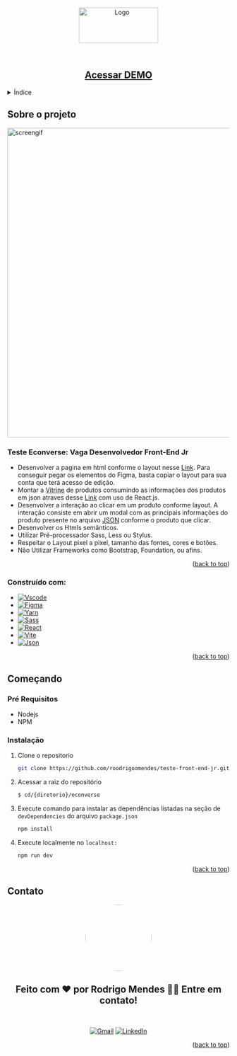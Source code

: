 
<a name="readme-top"></a>

<!-- PROJECT LOGO -->
<br />
<div align="center">
    <img src="https://www.econverse.com.br/wp-content/uploads/2022/01/logo-econverse-white.png" alt="Logo" width="180" height="80">

  <p align="center">
    <br />
    <a href="https://github.com/othneildrew/Best-README-Template"><h2>Acessar DEMO</h2></a>
  </p>
</div>


<!-- TABLE OF CONTENTS -->
<details>
  <summary>Índice</summary>
  <ol>
    <li>
      <a href="#about-the-project">Sobre o projeto</a>
      <ul>
        <li><a href="#built-with">Construído</a></li>
      </ul>
    </li>
    <li>
      <a href="#getting-started">Começando</a>
      <ul>
        <li><a href="#prerequisites">Pré-requisitos</a></li>
        <li><a href="#installation">Instalação</a></li>
      </ul>
    </li>
    <li><a href="#contact">Contato</a></li>
  </ol>
</details>



<!-- ABOUT THE PROJECT -->
## Sobre o projeto

<img  alt="screengif" width="700" src="https://github.com/roodrigoomendes/teste-front-end-jr/blob/main/econverse/src/assets/grava%C3%A7%C3%A3o.gif">


### Teste Econverse: Vaga Desenvolvedor Front-End Jr
- Desenvolver a pagina em html conforme o layout nesse [Link](https://www.figma.com/file/rWnzPeoxgynuNPsJjV0VmV/Teste-Front-End-Jr?node-id=0%3A1). Para conseguir pegar os elementos do Figma, basta copiar o layout para sua conta que terá acesso de edição.
- Montar a [Vitrine](https://app.econverse.com.br/teste-front-end/junior/tecnologia/layout/vitrine-produtos.png) de produtos consumindo as informações dos produtos em json atraves desse [Link](https://app.econverse.com.br/teste-front-end/junior/tecnologia/lista-produtos/produtos.json) com uso de React.js.
- Desenvolver a interação ao clicar em um produto conforme layout. A interação consiste em abrir um modal com as principais informações do produto presente no arquivo [JSON](https://app.econverse.com.br/teste-front-end/junior/tecnologia/lista-produtos/produtos.json) conforme o produto que clicar.
- Desenvolver os Htmls semânticos.
- Utilizar Pré-processador Sass, Less ou Stylus.
- Respeitar o Layout pixel a pixel, tamanho das fontes, cores e botões.
- Não Utilizar Frameworks como Bootstrap, Foundation, ou afins.


<p align="right">(<a href="#readme-top">back to top</a>)</p>

### Construído com:

* [![Vscode][Vscode-shield]][Vscode-url]
* [![Figma][Figma-shield]][Figma-url]
* [![Yarn][yarn-shield]][yarn-url]
* [![Sass][sass-shield]][sass-url]
* [![React][React.js]][React-url]
* [![Vite][Vite.js]][Vite-url]
* [![Json][Json-shield]][Json-url]

<p align="right">(<a href="#readme-top">back to top</a>)</p>

<!-- GETTING STARTED -->
## Começando

### Pré Requisitos

- Nodejs
- NPM 

### Instalação

1. Clone o repositorio
   ```sh
   git clone https://github.com/roodrigoomendes/teste-front-end-jr.git
   ```

2. Acessar a raiz do repositório
    ```sh
    $ cd/{diretorio}/econverse
    ```

3. Execute comando para instalar as dependências listadas na seção de `devDependencies` do arquivo `package.json`

   ```sh
   npm install
   ```

4. Execute localmente no `localhost:`
   ```sh
   npm run dev
   ```

<p align="right">(<a href="#readme-top">back to top</a>)</p>


<!-- CONTACT -->
## Contato

<div align="center">
  <img style="border-radius: 50%;" src="https://github.com/roodrigoomendes.png" width="150px" alt=""/>
  <br />
  <h2> Feito com ❤️ por Rodrigo Mendes 👋🏽 Entre em contato! </h2>
  <br/>

 <a href="mailto:roodrigoomendessilva@gmail.com">![Gmail](https://img.shields.io/badge/Gmail-D14836?style=for-the-badge&logo=gmail&logoColor=white)</a>
 <a href="https://www.linkedin.com/in/rodrigomendes-/" target="_blank">![LinkedIn](https://img.shields.io/badge/linkedin-%230077B5.svg?style=for-the-badge&logo=linkedin&logoColor=white)</a> 
<div>


<p align="right">(<a href="#readme-top">back to top</a>)</p>




<!-- MARKDOWN LINKS & IMAGES -->
<!-- https://www.markdownguide.org/basic-syntax/#reference-style-links -->

[sass-shield]: https://img.shields.io/badge/Sass-CC6699?style=for-the-badge&logo=sass&logoColor=white
[sass-url]: https://sass-lang.com/

[Figma-shield]: https://img.shields.io/badge/Figma-F24E1E?style=for-the-badge&logo=figma&logoColor=white
[Figma-url]: https://www.figma.com/file/rWnzPeoxgynuNPsJjV0VmV/Teste-Front-End-Jr?node-id=0%3A1

[Json-shield]: https://img.shields.io/badge/json-5E5C5C?style=for-the-badge&logo=json&logoColor=white
[Json-url]: https://app.econverse.com.br/teste-front-end/junior/tecnologia/lista-produtos/produtos.json

[Vscode-shield]: https://img.shields.io/badge/VSCode-0078D4?style=for-the-badge&logo=visual%20studio%20code&logoColor=white
[Vscode-url]: https://code.visualstudio.com/

[yarn-shield]: https://img.shields.io/badge/Yarn-2C8EBB?style=for-the-badge&logo=yarn&logoColor=white
[yarn-url]: https://classic.yarnpkg.com/lang/en/docs/cli/init/


[linkedin-shield]: https://img.shields.io/badge/-LinkedIn-black.svg?style=for-the-badge&logo=linkedin&colorB=555
[linkedin-url]: https://linkedin.com/in/othneildrew

[React.js]: https://img.shields.io/badge/React-20232A?style=for-the-badge&logo=react&logoColor=61DAFB
[React-url]: https://reactjs.org/

[Vite.js]: https://img.shields.io/badge/Vite-B73BFE?style=for-the-badge&logo=vite&logoColor=FFD62E
[Vite-url]: https://vitejs.dev/
